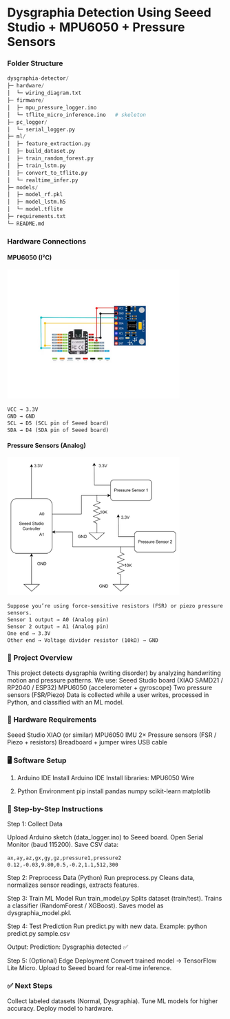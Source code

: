 # Dysgraphia Detection Using Seeed Studio + MPU6050 + Pressure Sensors

### Folder Structure
~~~Python
dysgraphia-detector/
├─ hardware/
│  └─ wiring_diagram.txt
├─ firmware/
│  ├─ mpu_pressure_logger.ino
│  └─ tflite_micro_inference.ino   # skeleton
├─ pc_logger/
│  └─ serial_logger.py
├─ ml/
│  ├─ feature_extraction.py
│  ├─ build_dataset.py
│  ├─ train_random_forest.py
│  ├─ train_lstm.py
│  ├─ convert_to_tflite.py
│  └─ realtime_infer.py
├─ models/
│  ├─ model_rf.pkl
│  ├─ model_lstm.h5
│  └─ model.tflite
├─ requirements.txt
└─ README.md
~~~

### Hardware Connections
#### MPU6050 (I²C)
<img src="img\mpu_interfacing.jpg" alt="XIAO RP2040 Board" width="400">

~~~ 
VCC → 3.3V
GND → GND
SCL → D5 (SCL pin of Seeed board)
SDA → D4 (SDA pin of Seeed board)
~~~

#### Pressure Sensors (Analog)
<img src="img\image.png" alt="XIAO RP2040 Board" width="400">

~~~
Suppose you’re using force-sensitive resistors (FSR) or piezo pressure sensors.
Sensor 1 output → A0 (Analog pin)
Sensor 2 output → A1 (Analog pin)
One end → 3.3V
Other end → Voltage divider resistor (10kΩ) → GND
~~~



### 📌 Project Overview

This project detects dysgraphia (writing disorder) by analyzing handwriting motion and pressure patterns.
We use:
Seeed Studio board (XIAO SAMD21 / RP2040 / ESP32)
MPU6050 (accelerometer + gyroscope)
Two pressure sensors (FSR/Piezo)
Data is collected while a user writes, processed in Python, and classified with an ML model.

###  🔧 Hardware Requirements
Seeed Studio XIAO (or similar)
MPU6050 IMU
2× Pressure sensors (FSR / Piezo + resistors)
Breadboard + jumper wires
USB cable

###  🖥️ Software Setup
1. Arduino IDE
Install Arduino IDE
Install libraries:
MPU6050
Wire

2. Python Environment
pip install pandas numpy scikit-learn matplotlib

### 📜 Step-by-Step Instructions
Step 1: Collect Data

Upload Arduino sketch (data_logger.ino) to Seeed board.
Open Serial Monitor (baud 115200).
Save CSV data:
~~~
ax,ay,az,gx,gy,gz,pressure1,pressure2
0.12,-0.03,9.80,0.5,-0.2,1.1,512,300
~~~

Step 2: Preprocess Data (Python)
Run preprocess.py
Cleans data, normalizes sensor readings, extracts features.

Step 3: Train ML Model
Run train_model.py
Splits dataset (train/test).
Trains a classifier (RandomForest / XGBoost).
Saves model as dysgraphia_model.pkl.

Step 4: Test Prediction
Run predict.py with new data.
Example:
python predict.py sample.csv

Output:
Prediction: Dysgraphia detected ✅

Step 5: (Optional) Edge Deployment
Convert trained model → TensorFlow Lite Micro.
Upload to Seeed board for real-time inference.

### ✅ Next Steps

Collect labeled datasets (Normal, Dysgraphia).
Tune ML models for higher accuracy.
Deploy model to hardware.